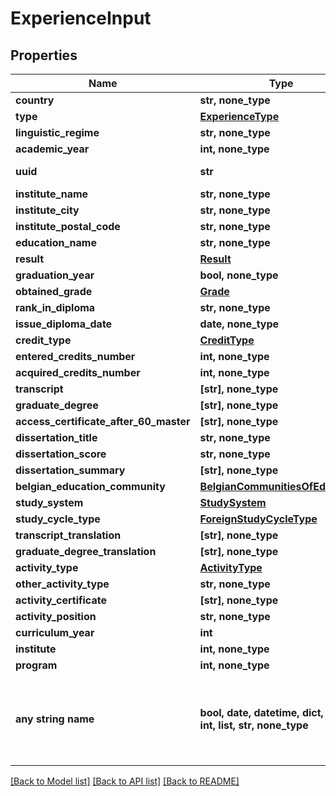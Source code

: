 # ExperienceInput


## Properties
Name | Type | Description | Notes
------------ | ------------- | ------------- | -------------
**country** | **str, none_type** |  | 
**type** | [**ExperienceType**](ExperienceType.md) |  | 
**linguistic_regime** | **str, none_type** |  | [optional] 
**academic_year** | **int, none_type** |  | [optional] 
**uuid** | **str** |  | [optional] [readonly] 
**institute_name** | **str, none_type** |  | [optional] 
**institute_city** | **str, none_type** |  | [optional] 
**institute_postal_code** | **str, none_type** |  | [optional] 
**education_name** | **str, none_type** |  | [optional] 
**result** | [**Result**](Result.md) |  | [optional] 
**graduation_year** | **bool, none_type** |  | [optional] 
**obtained_grade** | [**Grade**](Grade.md) |  | [optional] 
**rank_in_diploma** | **str, none_type** |  | [optional] 
**issue_diploma_date** | **date, none_type** |  | [optional] 
**credit_type** | [**CreditType**](CreditType.md) |  | [optional] 
**entered_credits_number** | **int, none_type** |  | [optional] 
**acquired_credits_number** | **int, none_type** |  | [optional] 
**transcript** | **[str], none_type** |  | [optional] 
**graduate_degree** | **[str], none_type** |  | [optional] 
**access_certificate_after_60_master** | **[str], none_type** |  | [optional] 
**dissertation_title** | **str, none_type** |  | [optional] 
**dissertation_score** | **str, none_type** |  | [optional] 
**dissertation_summary** | **[str], none_type** |  | [optional] 
**belgian_education_community** | [**BelgianCommunitiesOfEducation**](BelgianCommunitiesOfEducation.md) |  | [optional] 
**study_system** | [**StudySystem**](StudySystem.md) |  | [optional] 
**study_cycle_type** | [**ForeignStudyCycleType**](ForeignStudyCycleType.md) |  | [optional] 
**transcript_translation** | **[str], none_type** |  | [optional] 
**graduate_degree_translation** | **[str], none_type** |  | [optional] 
**activity_type** | [**ActivityType**](ActivityType.md) |  | [optional] 
**other_activity_type** | **str, none_type** |  | [optional] 
**activity_certificate** | **[str], none_type** |  | [optional] 
**activity_position** | **str, none_type** |  | [optional] 
**curriculum_year** | **int** |  | [optional] 
**institute** | **int, none_type** |  | [optional] 
**program** | **int, none_type** |  | [optional] 
**any string name** | **bool, date, datetime, dict, float, int, list, str, none_type** | any string name can be used but the value must be the correct type | [optional]

[[Back to Model list]](../README.md#documentation-for-models) [[Back to API list]](../README.md#documentation-for-api-endpoints) [[Back to README]](../README.md)



